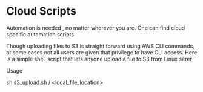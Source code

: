 # Cloud Scripts
Automation is needed , no matter wherever you are. One can find cloud specific automation scripts

Though uploading files to S3 is straight forward using AWS CLI commands, at some cases not all users are given that privilege to have CLI access. Here is a simple shell script that lets anyone upload a file to S3 from Linux serer

Usage

sh  s3_upload.sh <Bucket-name> <hive-table-name>/<partition> <local_file_location> 
